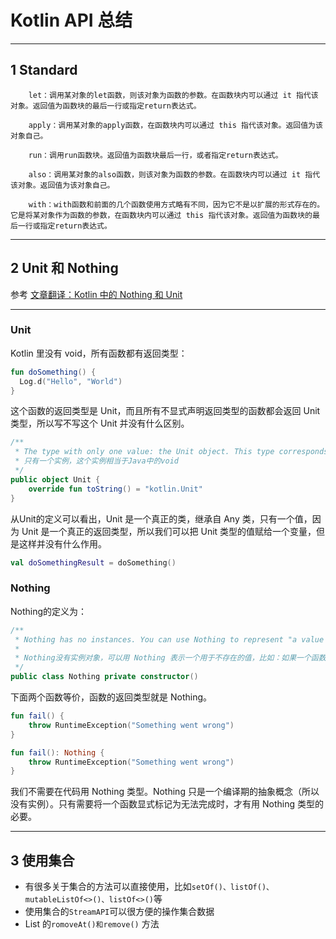 # Kotlin API 总结

---
## 1 Standard

```
    let：调用某对象的let函数，则该对象为函数的参数。在函数块内可以通过 it 指代该对象。返回值为函数块的最后一行或指定return表达式。
    
    apply：调用某对象的apply函数，在函数块内可以通过 this 指代该对象。返回值为该对象自己。
    
    run：调用run函数块。返回值为函数块最后一行，或者指定return表达式。
    
    also：调用某对象的also函数，则该对象为函数的参数。在函数块内可以通过 it 指代该对象。返回值为该对象自己。
    
    with：with函数和前面的几个函数使用方式略有不同，因为它不是以扩展的形式存在的。它是将某对象作为函数的参数，在函数块内可以通过 this 指代该对象。返回值为函数块的最后一行或指定return表达式。
```

---
## 2 Unit 和 Nothing

参考 [文章翻译：Kotlin 中的 Nothing 和 Unit](https://zhuanlan.zhihu.com/p/26890263)

---
### Unit

Kotlin 里没有 void，所有函数都有返回类型：

```kotlin
fun doSomething() {
  Log.d("Hello", "World")
}
```

这个函数的返回类型是 Unit，而且所有不显式声明返回类型的函数都会返回 Unit 类型，所以写不写这个 Unit 并没有什么区别。

```kotlin
/**
 * The type with only one value: the Unit object. This type corresponds to the `void` type in Java.
 * 只有一个实例，这个实例相当于Java中的void
 */
public object Unit {
    override fun toString() = "kotlin.Unit"
}
```

从Unit的定义可以看出，Unit 是一个真正的类，继承自 Any 类，只有一个值，因为 Unit 是一个真正的返回类型，所以我们可以把 Unit 类型的值赋给一个变量，但是这样并没有什么作用。

```kotlin
val doSomethingResult = doSomething()
```

### Nothing

Nothing的定义为：

```kotlin
/**
 * Nothing has no instances. You can use Nothing to represent "a value that never exists": for example, if a function has the return type of Nothing, it means that it never returns (always throws an exception).
 *
 * Nothing没有实例对象，可以用 Nothing 表示一个用于不存在的值，比如：如果一个函数返回类型的Nothing，意思就是这个函数永远，不会返回(这个函数总是抛出一个异常)
 */
public class Nothing private constructor()
```

下面两个函数等价，函数的返回类型就是 Nothing。

```kotlin
fun fail() {
    throw RuntimeException("Something went wrong")
}

fun fail(): Nothing {
    throw RuntimeException("Something went wrong")
}
```

我们不需要在代码用 Nothing 类型。Nothing 只是一个编译期的抽象概念（所以没有实例）。只有需要将一个函数显式标记为无法完成时，才有用 Nothing 类型的必要。

---
## 3 使用集合

- 有很多关于集合的方法可以直接使用，比如`setOf()、listOf()、mutableListOf<>()、listOf<>()`等
- 使用集合的`StreamAPI`可以很方便的操作集合数据
- List 的`romoveAt()和remove()` 方法
